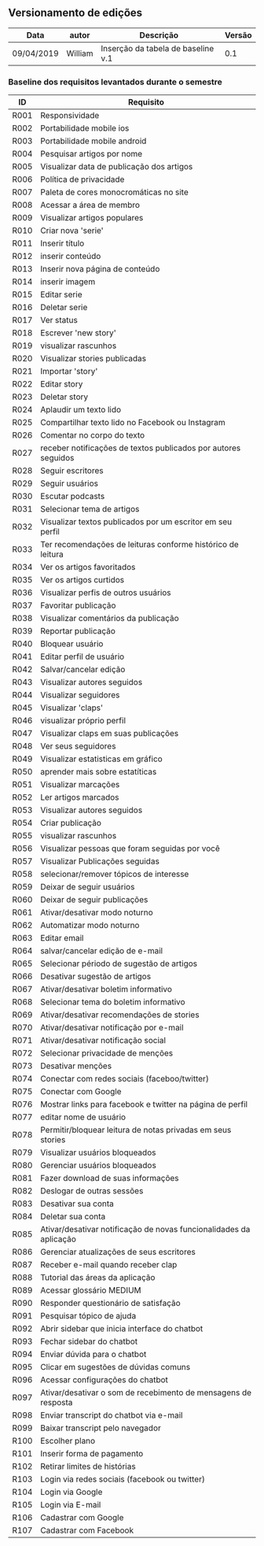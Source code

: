 ## Versionamento de edições
| Data           | autor                | Descrição                           |Versão|
|----------------|----------------------|-------------------------------------|------|
|    09/04/2019  | William              |  Inserção da tabela de baseline v.1 |   0.1|


### Baseline dos requisitos levantados durante o semestre

|   ID |            Requisito                                               | 
|------|--------------------------------------------------------------------| 
| R001 | Responsividade                                                     | 
| R002 | Portabilidade mobile ios                                           | 
| R003 | Portabilidade mobile android                                       | 
| R004 | Pesquisar artigos por nome                                         | 
| R005 | Visualizar data de publicação dos artigos                          | 
| R006 | Política de privacidade                                            | 
| R007 | Paleta de cores monocromáticas no site                             | 
| R008 | Acessar a área de membro                                           | 
| R009 | Visualizar artigos populares                                       | 
| R010 | Criar nova 'serie'                                                 | 
| R011 | Inserir título                                                     | 
| R012 | inserir conteúdo                                                   | 
| R013 | Inserir nova página de conteúdo                                    | 
| R014 | inserir imagem                                                     | 
| R015 | Editar serie                                                       | 
| R016 | Deletar serie                                                      | 
| R017 | Ver status                                                         | 
| R018 | Escrever 'new story'                                               | 
| R019 | visualizar rascunhos                                               | 
| R020 | Visualizar stories publicadas                                      | 
| R021 | Importar 'story'                                                   | 
| R022 | Editar story                                                       | 
| R023 | Deletar story                                                      | 
| R024 | Aplaudir um texto lido                                             | 
| R025 | Compartilhar texto lido no Facebook ou  Instagram                  | 
| R026 | Comentar no corpo do texto                                         | 
| R027 | receber notificações de textos publicados por autores seguidos     | 
| R028 | Seguir escritores                                                  | 
| R029 | Seguir usuários                                                    | 
| R030 | Escutar podcasts                                                   | 
| R031 | Selecionar tema de artigos                                         | 
| R032 | Visualizar textos publicados por um escritor em seu perfil         | 
| R033 | Ter recomendações de leituras conforme histórico de leitura        | 
| R034 | Ver os artigos favoritados                                         | 
| R035 | Ver os artigos curtidos                                            | 
| R036 | Visualizar perfis de outros usuários                               | 
| R037 | Favoritar publicação                                               | 
| R038 | Visualizar comentários da publicação                               | 
| R039 | Reportar publicação                                                | 
| R040 | Bloquear usuário                                                   | 
| R041 | Editar perfil de usuário                                           | 
| R042 | Salvar/cancelar edição                                             | 
| R043 | Visualizar autores seguidos                                        | 
| R044 | Visualizar seguidores                                              | 
| R045 | Visualizar 'claps'                                                 | 
| R046 | visualizar próprio perfil                                          | 
| R047 | Visualizar claps em suas publicações                               | 
| R048 | Ver seus seguidores                                                | 
| R049 | Visualizar estatisticas em gráfico                                 | 
| R050 | aprender mais sobre estatíticas                                    | 
| R051 | Visualizar marcações                                               | 
| R052 | Ler artigos marcados                                               | 
| R053 | Visualizar autores seguidos                                        | 
| R054 | Criar publicação                                                   | 
| R055 | visualizar rascunhos                                               | 
| R056 | Visualizar pessoas que foram seguidas por você                     | 
| R057 | Visualizar Publicações seguidas                                    | 
| R058 | selecionar/remover tópicos de interesse                            | 
| R059 | Deixar de seguir usuários                                          | 
| R060 | Deixar de seguir publicações                                       | 
| R061 | Ativar/desativar modo noturno                                      | 
| R062 | Automatizar modo noturno                                           | 
| R063 | Editar email                                                       | 
| R064 | salvar/cancelar edição de e-mail                                   | 
| R065 | Selecionar périodo de  sugestão de artigos                         | 
| R066 | Desativar sugestão de artigos                                      | 
| R067 | Ativar/desativar boletim informativo                               | 
| R068 | Selecionar tema do boletim informativo                             | 
| R069 | Ativar/desativar recomendações de stories                          | 
| R070 | Ativar/desativar notificação por e-mail                            | 
| R071 | Ativar/desativar notificação social                                | 
| R072 | Selecionar privacidade de menções                                  | 
| R073 | Desativar menções                                                  | 
| R074 | Conectar com redes sociais (faceboo/twitter)                       | 
| R075 | Conectar com Google                                                | 
| R076 | Mostrar links para facebook e twitter na página de perfil          | 
| R077 | editar nome de usuário                                             | 
| R078 | Permitir/bloquear leitura de notas privadas em seus stories        | 
| R079 | Visualizar usuários bloqueados                                     | 
| R080 | Gerenciar usuários bloqueados                                      | 
| R081 | Fazer download de suas informações                                 | 
| R082 | Deslogar de outras sessões                                         | 
| R083 | Desativar sua conta                                                | 
| R084 | Deletar sua conta                                                  | 
| R085 | Ativar/desativar notificação de novas funcionalidades da aplicação | 
| R086 | Gerenciar atualizações de seus escritores                          | 
| R087 | Receber e-mail quando receber clap                                 | 
| R088 | Tutorial das áreas da aplicação                                    | 
| R089 | Acessar glossário MEDIUM                                           | 
| R090 | Responder questionário de satisfação                               | 
| R091 | Pesquisar tópico de ajuda                                          | 
| R092 | Abrir sidebar que inicia interface do chatbot                      | 
| R093 | Fechar sidebar do chatbot                                          | 
| R094 | Enviar dúvida para o chatbot                                       | 
| R095 | Clicar em sugestões de dúvidas comuns                              | 
| R096 | Acessar configurações do chatbot                                   | 
| R097 | Ativar/desativar o som de recebimento de mensagens de resposta     | 
| R098 | Enviar transcript do chatbot via e-mail                            | 
| R099 | Baixar transcript pelo navegador                                   | 
| R100 | Escolher plano                                                     | 
| R101 | Inserir forma de pagamento                                         | 
| R102 | Retirar limites de histórias                                       | 
| R103 | Login via redes sociais (facebook ou twitter)                      | 
| R104 | Login via Google                                                   | 
| R105 | Login via E-mail                                                   | 
| R106 | Cadastrar com Google                                               | 
| R107 | Cadastrar com Facebook                                             | 
